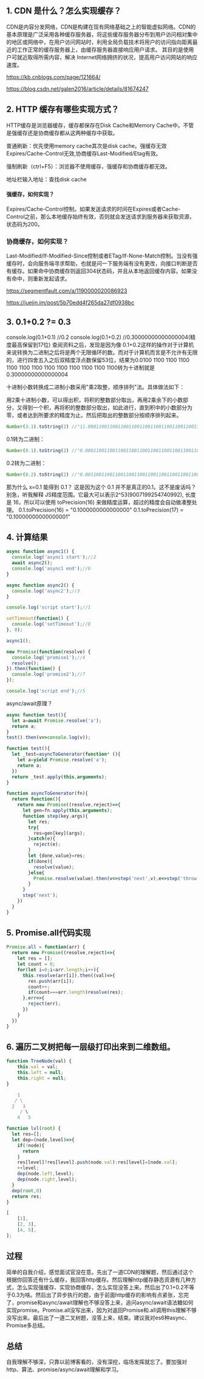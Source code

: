 ## 1. CDN 是什么？怎么实现缓存？

CDN是内容分发网络，CDN是构建在现有网络基础之上的智能虚拟网络。CDN的基本原理是广泛采用各种缓存服务器，将这些缓存服务器分布到用户访问相对集中的地区或网络中，在用户访问网站时，利用全局负载技术将用户的访问指向距离最近的工作正常的缓存服务器上，由缓存服务器直接响应用户请求。 其目的是使用户可就近取得所需内容，解决 Internet网络拥挤的状况，提高用户访问网站的响应速度。

https://kb.cnblogs.com/page/121664/

https://blog.csdn.net/galen2016/article/details/81674247


## 2. HTTP 缓存有哪些实现方式？

HTTP缓存是浏览器缓存，缓存都保存在Disk Cache和Memory Cache中。不管是强缓存还是协商缓存都从这两种缓存中获取。

普通刷新：优先使用memory cache其次是disk cache。强缓存无效Expires/Cache-Control无效,协商缓存Last-Modified/Etag有效。

强制刷新（ctrl+F5）：浏览器不使用缓存，强缓存和协商缓存都无效。

地址栏输入地址：查找disk cache

#### 强缓存，如何实现？
Expires/Cache-Control控制。如果发送请求的时间在Expires或者Cache-Control之前，那么本地缓存始终有效，否则就会发送请求到服务器来获取资源，状态码为200。
### 协商缓存，如何实现？
Last-Modified/If-Modified-Since控制或者ETag/If-None-Match控制。当没有强缓存时，会向服务端寻求帮助，也就是问一下服务端有没有更改，向接口判断是否有缓存。如果命中协商缓存则返回304状态码，并且从本地返回缓存内容。如果没有命中，则重新发起请求。

https://segmentfault.com/a/1190000020086923

https://juejin.im/post/5b70edd4f265da27df0938bc

## 3. 0.1+0.2 ?= 0.3
console.log(0.1+0.1) //0.2
console.log(0.1+0.2) //0.30000000000000004(精度最高保留到17位)
查阅资料之后，发现是因为像 0.1+0.2这样的操作对于计算机来说转换为二进制之后将是两个无限循环的数。而对于计算机而言是不允许有无限的，进行四舍五入之后双精度浮点数保留53位，结果为0.0100 1100 1100 1100 1100 1100 1100 1100 1100 1100 1100 1100 1100转为十进制就是0.30000000000000004

十进制小数转换成二进制小数采用"乘2取整，顺序排列"法。具体做法如下：

用2乘十进制小数，可以得出积，将积的整数部分取出，再用2乘余下的小数部分，又得到一个积，再将积的整数部分取出，如此进行，直到积中的小数部分为零，或者达到所要求的精度为止。然后把取出的整数部分按顺序排列起来。
```js
Number(3.1).toString(2) //"11.0001100110011001100110011001100110011001100110011001101"无限循环
```
0.1转为二进制：
```js
Number(0.1).toString(2) //"0.0001100110011001100110011001100110011001100110011001101"无限循环
```
0.2转为二进制：
```js
Number(0.2).toString(2) //"0.001100110011001100110011001100110011001100110011001101"无限循环
```
那为什么 x=0.1 能得到 0.1？
这是因为这个 0.1 并不是真正的0.1。这不是废话吗？别急，听我解释
JS精度范围。它最大可以表示2^53(9007199254740992), 长度是 16，所以可以使用 toPrecision(16) 来做精度运算，超过的精度会自动做凑整处理。
0.1.toPrecision(16) = "0.1000000000000000"
0.1.toPrecision(17) = "0.10000000000000001"

## 4. 计算结果
```js
async function async1() {
  console.log('async1 start');//2
  await async2();
  console.log('async1 end');//6
}

async function async2() {
  console.log('async2');//3
}

console.log('script start');//1

setTimeout(function() {
  console.log('setTimeout');//8
}, 0);

async1();

new Promise(function(resolve) {
  console.log('promise1');//4
  resolve();
}).then(function() {
  console.log('promise2');//7
});

console.log('script end');//5
```
async/await原理？
```js
async function test(){
  let a=await Promise.resolve('a');
  return a;
}
test().then(v=>console.log(v));

function test(){
  let _test=asyncToGenerator(function* (){
    let a=yield Promise.resolve('a');
    return a;
  })
  return _test.apply(this,arguments);
}

function asyncToGenerator(fn){
  return function(){
    return new Promise((resolve,reject)=>{
      let gen=fn.apply(this,arguments);
      function step(key,args){
        let res;
        try{
          res=gen[key](args);
        }catch(e){
          reject(e);
        }
        let {done,value}=res;
        if(done){
          resolve(value);
        }else{
          Promise.resolve(value).then(v=>step('next',v),e=>step('throw',e));
        }
      }
      step('next');
    })
  }
}
```

## 5. Promise.all代码实现
```js
Promise.all = function(arr) {
  return new Promise((resolve,reject)=>{
    let res = [];
    let count = 0;
    for(let i=0;i<arr.length;i++){
      this.resolve(arr[i]).then((val)=>{
        res.push(arr[i]);
        count++;
        if(count===arr.length)resolve(res);
      },err=>{
        reject(err);
      })
    }
  })
}
```

## 6. 遍历二叉树把每一层级打印出来到二维数组。
```js
function TreeNode(val) {
    this.val = val;
    this.left = null;
    this.right = null;
}

    1
   / \
  2   3
     / \
    4   5

function lvl(root) {
  let res=[];
  let dep=(node,level)=>{
    if(!node){
      return
    }
    res[level]?res[level].push(node.val):res[level]=[node.val];
    ++level;
    dep(node.left,level);
    dep(node.right,level);
  }
  dep(root,0)
  return res;
}

[
    [1],
    [2, 3],
    [4, 5],
];
```

## 过程
简单的自我介绍，感觉面试官没在意。先出了一道CDN的理解题，然后通过这个根据你回答还有什么缓存，我回答http缓存。然后理解http缓存静态资源有几种方式，怎么实现强缓存、实现协商缓存，怎么实现没答上来。然后出了0.1+0.2不等于0.3为啥。然后出了异步执行的题，由于前面http缓存的影响有点紧张，忘完了，promise和async/await理解也不够没答上来，追问async/await语法糖如何实现promise。Promise.all没写出来，因为对返回Promise和.all调用this理解不够没写出来。最后出了一道二叉树题，没答上来，结束。建议我对es6种async、Promise多总结。

## 总结
自我理解不够深，只靠以前博客看的，没有深挖，临场发挥就忘了。要加强对http、算法、promise/async/await理解和学习。